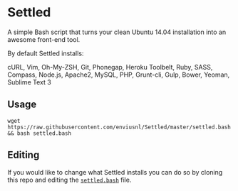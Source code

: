 Settled
=======
A simple Bash script that turns your clean Ubuntu 14.04 installation into an awesome front-end tool.

By default Settled installs:

cURL, Vim, Oh-My-ZSH,
Git, Phonegap, Heroku Toolbelt,
Ruby, SASS, Compass, Node.js,
Apache2, MySQL, PHP,
Grunt-cli, Gulp, Bower, Yeoman,
Sublime Text 3

## Usage
```
wget https://raw.githubusercontent.com/enviusnl/Settled/master/settled.bash && bash settled.bash
```

## Editing
If you would like to change what Settled installs you can do so by cloning this repo and editing the [`settled.bash`](https://github.com/enviusnl/Settled/blob/master/settled.bash) file.

